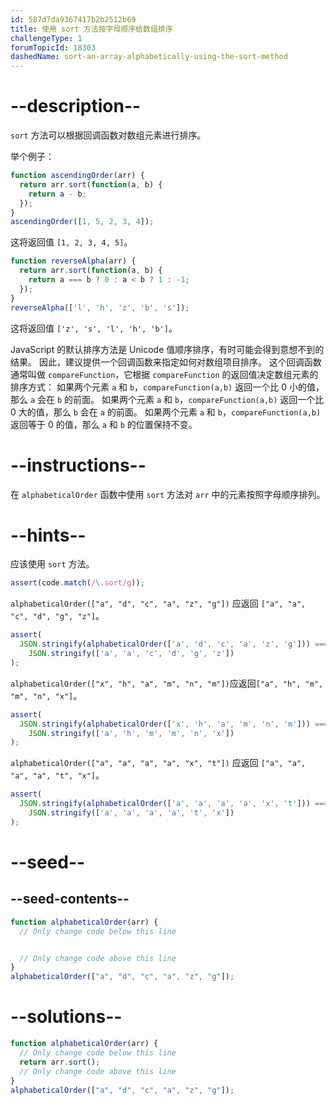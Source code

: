 ```yaml
---
id: 587d7da9367417b2b2512b69
title: 使用 sort 方法按字母顺序给数组排序
challengeType: 1
forumTopicId: 18303
dashedName: sort-an-array-alphabetically-using-the-sort-method
---
```


# --description--

`sort` 方法可以根据回调函数对数组元素进行排序。

举个例子：

```js
function ascendingOrder(arr) {
  return arr.sort(function(a, b) {
    return a - b;
  });
}
ascendingOrder([1, 5, 2, 3, 4]);
```

这将返回值 `[1, 2, 3, 4, 5]`。

```js
function reverseAlpha(arr) {
  return arr.sort(function(a, b) {
    return a === b ? 0 : a < b ? 1 : -1;
  });
}
reverseAlpha(['l', 'h', 'z', 'b', 's']);
```

这将返回值 `['z', 's', 'l', 'h', 'b']`。

JavaScript 的默认排序方法是 Unicode 值顺序排序，有时可能会得到意想不到的结果。 因此，建议提供一个回调函数来指定如何对数组项目排序。 这个回调函数通常叫做 `compareFunction`，它根据 `compareFunction` 的返回值决定数组元素的排序方式： 如果两个元素 `a` 和 `b`，`compareFunction(a,b)` 返回一个比 0 小的值，那么 `a` 会在 `b` 的前面。 如果两个元素 `a` 和 `b`，`compareFunction(a,b)` 返回一个比 0 大的值，那么 `b` 会在 `a` 的前面。 如果两个元素 `a` 和 `b`，`compareFunction(a,b)` 返回等于 0 的值，那么 `a` 和 `b` 的位置保持不变。

# --instructions--

在 `alphabeticalOrder` 函数中使用 `sort` 方法对 `arr` 中的元素按照字母顺序排列。

# --hints--

应该使用 `sort` 方法。

```js
assert(code.match(/\.sort/g));
```

`alphabeticalOrder(["a", "d", "c", "a", "z", "g"])` 应返回 `["a", "a", "c", "d", "g", "z"]`。

```js
assert(
  JSON.stringify(alphabeticalOrder(['a', 'd', 'c', 'a', 'z', 'g'])) ===
    JSON.stringify(['a', 'a', 'c', 'd', 'g', 'z'])
);
```

`alphabeticalOrder(["x", "h", "a", "m", "n", "m"])`应返回`["a", "h", "m", "m", "n", "x"]`。

```js
assert(
  JSON.stringify(alphabeticalOrder(['x', 'h', 'a', 'm', 'n', 'm'])) ===
    JSON.stringify(['a', 'h', 'm', 'm', 'n', 'x'])
);
```

`alphabeticalOrder(["a", "a", "a", "a", "x", "t"])` 应返回 `["a", "a", "a", "a", "t", "x"]`。

```js
assert(
  JSON.stringify(alphabeticalOrder(['a', 'a', 'a', 'a', 'x', 't'])) ===
    JSON.stringify(['a', 'a', 'a', 'a', 't', 'x'])
);
```

# --seed--

## --seed-contents--

```js
function alphabeticalOrder(arr) {
  // Only change code below this line


  // Only change code above this line
}
alphabeticalOrder(["a", "d", "c", "a", "z", "g"]);
```

# --solutions--

```js
function alphabeticalOrder(arr) {
  // Only change code below this line
  return arr.sort();
  // Only change code above this line
}
alphabeticalOrder(["a", "d", "c", "a", "z", "g"]);
```
